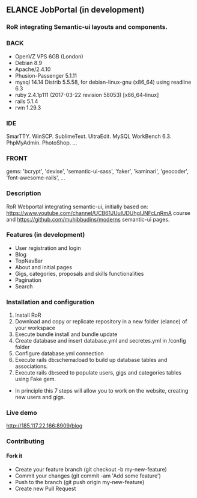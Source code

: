 ## ELANCE JobPortal (in development)
### RoR integrating Semantic-ui layouts and components.

### BACK 
- OpenVZ VPS 6GB (London)
- Debian 8.9
- Apache/2.4.10
- Phusion-Passenger 5.1.11
- mysql 14.14 Distrib 5.5.58, for debian-linux-gnu (x86_64) using readline 6.3
- ruby 2.4.1p111 (2017-03-22 revision 58053) [x86_64-linux]
- rails 5.1.4
- rvm 1.29.3

### IDE
SmarTTY. WinSCP. SublimeText. UltraEdit. MySQL WorkBench 6.3. PhpMyAdmin. PhotoShop. ...

### FRONT 
gems: 'bcrypt', 'devise', 'semantic-ui-sass', 'faker', 'kaminari', 'geocoder', 'font-awesome-rails', ...

### Description
RoR Webportal integrating semantic-ui, initially based on: 
https://www.youtube.com/channel/UCB61JUulUDUhglJNFcLnRmA course 
and https://github.com/muhibbudins/moderns semantic-ui pages.

### Features (in development)
- User registration and login
- Blog
- TopNavBar
- About and initial pages
- Gigs, categories, proposals and skills functionalities
- Pagination 
- Search 

### Installation and configuration
1. Install RoR
2. Download and copy or replicate repository in a new folder (elance) of your workspace
3. Execute bundle install and bundle update
4. Create database and insert database.yml and secretes.yml in /config folder
5. Configure database.yml connection
6. Execute rails db:schema:load to build up database tables and associations.
7. Execute rails db:seed to populate users, gigs and categories tables using Fake gem.
- In principle this 7 steps will allow you to work on the website, creating new users and gigs.

### Live demo
http://185.117.22.166:8909/blog

### Contributing
#### Fork it
- Create your feature branch (git checkout -b my-new-feature)
- Commit your changes (git commit -am 'Add some feature')
- Push to the branch (git push origin my-new-feature)
- Create new Pull Request
